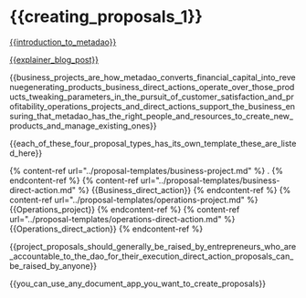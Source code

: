 # {{creating_proposals_1}}
[{{introduction_to_metadao}}](https://blog.metadao.fi/a-futards-guide-to-the-meta-dao-7a6b8d66443a)

[{{explainer_blog_post}}](https://blog.metadao.fi/so-you-want-to-raise-a-proposal-2d83304c0b9d)

{{business_projects_are_how_metadao_converts_financial_capital_into_revenuegenerating_products_business_direct_actions_operate_over_those_products_tweaking_parameters_in_the_pursuit_of_customer_satisfaction_and_profitability_operations_projects_and_direct_actions_support_the_business_ensuring_that_metadao_has_the_right_people_and_resources_to_create_new_products_and_manage_existing_ones}}

{{each_of_these_four_proposal_types_has_its_own_template_these_are_listed_here}}

{% content-ref url="../proposal-templates/business-project.md" %} . {% endcontent-ref %}
{% content-ref url="../proposal-templates/business-direct-action.md" %} {{Business_direct_action}} {% endcontent-ref %}
{% content-ref url="../proposal-templates/operations-project.md" %} {{Operations_project}} {% endcontent-ref %}
{% content-ref url="../proposal-templates/operations-direct-action.md" %} {{Operations_direct_action}} {% endcontent-ref %}

{{project_proposals_should_generally_be_raised_by_entrepreneurs_who_are_accountable_to_the_dao_for_their_execution_direct_action_proposals_can_be_raised_by_anyone}}

{{you_can_use_any_document_app_you_want_to_create_proposals}}
